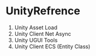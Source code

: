 # UnityRefrence

1. Unity Asset Load
2. Unity Client Net Async
3. Unity UGUI Tools
4. Unity Client ECS (Entity Class)
